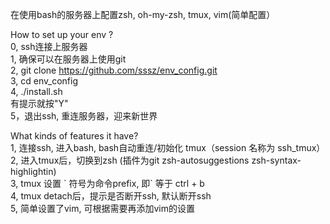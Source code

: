 在使用bash的服务器上配置zsh, oh-my-zsh, tmux, vim(简单配置）
  
How to set up your env ?  
0, ssh连接上服务器  
1, 确保可以在服务器上使用git  
2, git clone https://github.com/sssz/env_config.git  
3, cd env_config  
4, ./install.sh  
    有提示就按"Y"  
5，退出ssh, 重连服务器，迎来新世界  
  
  
What kinds of features it have?  
1, 连接ssh, 进入bash, bash自动重连/初始化 tmux（session 名称为 ssh_tmux）  
2, 进入tmux后，切换到zsh  (插件为git zsh-autosuggestions zsh-syntax-highlightin)  
3, tmux 设置 \` 符号为命令prefix, 即\` 等于 ctrl + b  
4, tmux detach后，提示是否断开ssh, 默认断开ssh  
5, 简单设置了vim, 可根据需要再添加vim的设置  




